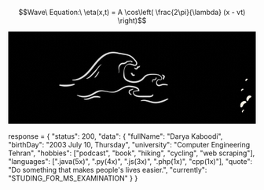 ```math
Wave\ Equation:\ \eta(x,t) = A \cos\left( \frac{2\pi}{\lambda} (x - vt) \right)
```
![header image](https://github.com/Darya-Kaboodi/Darya-Kaboodi/blob/main/D_K.gif?raw=true)

response = {
    "status": 200,
    "data": {
        "fullName": "Darya Kaboodi",
        "birthDay": "2003 July 10, Thursday",
        "university": "Computer Engineering Tehran",
        "hobbies": ["podcast", "book", "hiking", "cycling", "web scraping"],
        "languages": [".java(5x)", ".py(4x)", ".js(3x)", ".php(1x)", "cpp(1x)"],
        "quote": "Do something that makes people's lives easier.",
        "currently": "STUDING_FOR_MS_EXAMINATION"
    }
}

